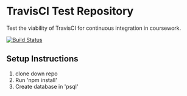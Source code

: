 # TravisCI Test Repository

Test the viability of TravisCI for continuous integration in coursework.

[![Build Status](https://travis-ci.org/kielzor/travis-test.svg?branch=master)](https://travis-ci.org/kielzor/travis-test)

## Setup Instructions

1. clone down repo
1. Run 'npm install'
1. Create database in 'psql'